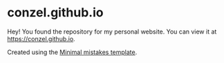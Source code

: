 # conzel.github.io

Hey! You found the repository for my personal website. You can view it at https://conzel.github.io. 

Created using the [Minimal mistakes template](https://mmistakes.github.io/minimal-mistakes/).

